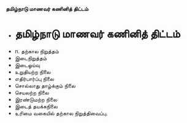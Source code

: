 **தமிழ்நாடு மாணவர் கணினித் திட்டம்**
- # தமிழ்நாடு மாணவர் கணினித் திட்டம்
- n. தற்கால நிறுத்தம்
- இடைநிறுத்தம்
- இடைஓய்வு
- உறுதியற்ற நிலை
- எதிர்பார்ப்பு நிலை
- சொல்லாது தாழ்க்கும் நிலை
- செயலற்ற நிலை
- இரண்டுமற்ற நிலை
- இடைத் தயக்கநிலை
- உரிமை வகையில் தற்கால நிறுத்திவைப்பு.


